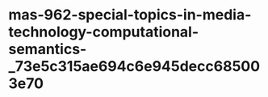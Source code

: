 # mas-962-special-topics-in-media-technology-computational-semantics-_73e5c315ae694c6e945decc685003e70